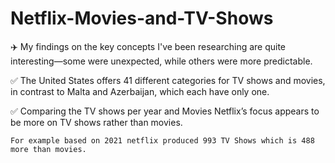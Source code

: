 # Netflix-Movies-and-TV-Shows

✈️ My findings on the key concepts I've been researching are quite interesting—some were unexpected, while others were more predictable.

✅  The United States offers 41 different categories for TV shows and movies, in contrast to Malta and Azerbaijan, which each have only one.

✅  Comparing the TV shows per year and Movies Netflix’s focus appears to be more on TV shows rather than movies.
    
    For example based on 2021 netflix produced 993 TV Shows which is 488 more than movies.
